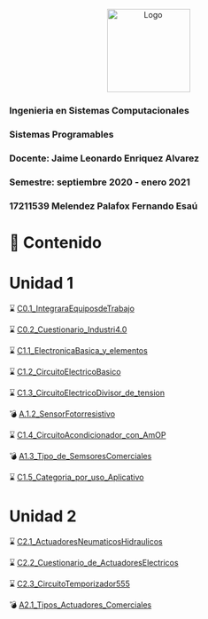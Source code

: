<p align="center"> 
    <img alt="Logo" src="https://www.tijuana.tecnm.mx/wp-content/uploads/2018/09/logo-ITT-2018.jpg" width=150 height=150>    
</p>

### Ingenieria en Sistemas Computacionales
### Sistemas Programables
### Docente: Jaime Leonardo Enriquez Alvarez
### Semestre: septiembre 2020 - enero 2021

### 17211539 Melendez Palafox Fernando Esaú

# :page_with_curl: Contenido
# Unidad 1
:hourglass: [C0.1_IntegraraEquiposdeTrabajo](/blog/C0.1_FernandoMelendez_DreamTeam.md)

:hourglass: [C0.2_Cuestionario_Industri4.0](/blog/C0.2_FernandoMelendez_DreamTeam.md)

:hourglass: [C1.1_ElectronicaBasica_y_elementos](/blog/C1.1_FernandoMelendez_DreamTeam.md)

:hourglass: [C1.2_CircuitoElectricoBasico](/blog/C1.2_FernandoMelendez_DreamTeam.md)

:hourglass: [C1.3_CircuitoElectricoDivisor_de_tension](/blog/C1.3_FernandoMelendez_DreamTeam.md)

:bomb: [A.1.2_SensorFotorresistivo](/blog/A.1.2_FernandoMelendez_DreamTeam.md)

:hourglass: [C1.4_CircuitoAcondicionador_con_AmOP](/blog/C1.4_FernandoMelendez_DreamTeam.md)

:bomb: [A1.3_Tipo_de_SemsoresComerciales](/blog/A1.3_FernandoMelendez_DreamTeam.md)

:hourglass: [C1.5_Categoria_por_uso_Aplicativo](/blog/C1.5_FernandoMelendez_DreamTeam.md)

# Unidad 2
:hourglass: [C2.1_ActuadoresNeumaticosHidraulicos](/blog/C2.1_FernandoMelendez_DreamTeam.md)

:hourglass: [C2.2_Cuestionario_de_ActuadoresElectricos](/blog/C2.2_FernandoMelendez_DreamTeam.md)

:hourglass: [C2.3_CircuitoTemporizador555](/blog/C2.3_FernandoMelendez_DreamTeam.md)

:bomb: [A2.1_Tipos_Actuadores_Comerciales](/blog/A2.1_FernandoMelendez_DreamTeam.md)

